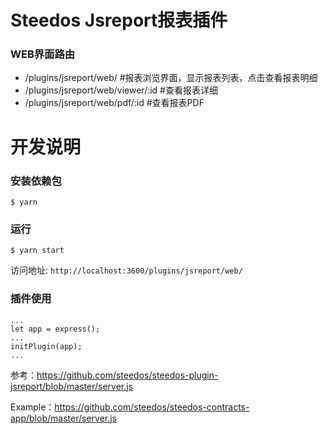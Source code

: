 # Steedos Jsreport报表插件

### WEB界面路由
- /plugins/jsreport/web/ #报表浏览界面，显示报表列表，点击查看报表明细
- /plugins/jsreport/web/viewer/:id #查看报表详细
- /plugins/jsreport/web/pdf/:id #查看报表PDF


# 开发说明

### 安装依赖包

```
$ yarn
```

### 运行
```
$ yarn start
```

访问地址: `http://localhost:3600/plugins/jsreport/web/`

### 插件使用
```
...
let app = express();
...
initPlugin(app);
...
```

参考：https://github.com/steedos/steedos-plugin-jsreport/blob/master/server.js

Example：https://github.com/steedos/steedos-contracts-app/blob/master/server.js
